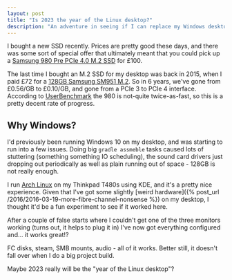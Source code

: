 ```yaml
---
layout: post
title: "Is 2023 the year of the Linux desktop?"
description: "An adventure in seeing if I can replace my Windows desktop with KDE"
---
```


I bought a new SSD recently. Prices are pretty good these days, and there was some sort of special offer that ultimately
meant that you could pick up a [Samsung 980 Pre PCIe 4.0 M.2 SSD](https://web.archive.org/web/20220612085348/https://www.samsung.com/uk/memory-storage/nvme-ssd/980-pro-with-heatsink-1tb-black-nvme-pcie-gen-4-mz-v8p1t0cw/)
for £100.

The last time I bought an M.2 SSD for my desktop was back in 2015, when I paid £72 for a [128GB Samsung SM951 M.2](https://semiconductor.samsung.com/newsroom/tech-blog/sm951-product-overview/).
So in 6 years, we've gone from £0.56/GB to £0.10/GB, and gone from a PCIe 3 to PCIe 4 interface. According to [UserBenchmark](https://ssd.userbenchmark.com/Compare/Samsung-980-Pro-NVMe-PCIe-M2-1TB-vs-Samsung-SM951-NVMe-PCIe-M2-128GB/m1302577vsm34737)
the 980 is not-quite twice-as-fast, so this is a pretty decent rate of progress.

## Why Windows?

I'd previously been running Windows 10 on my desktop, and was starting to run into a few issues. Doing big `gradle assmeble`
tasks caused lots of stuttering (something something IO scheduling), the sound card drivers just dropping out periodically
as well as plain running out of space - 128GB is not really enough.

I run [Arch Linux](https://archlinux.org/) on my Thinkpad T480s using KDE, and it's a pretty nice experience. Given that
I've got some slightly [weird hardware]({% post_url /2016/2016-03-19-more-fibre-channel-nonsense %}) on my desktop, I
thought it'd be a fun experiment to see if it worked here.

After a couple of false starts where I couldn't get one of the three monitors working (turns out, it helps to plug it in)
I've now got everything configured and... it works great!?

FC disks, steam, SMB mounts, audio - all of it works. Better still, it doesn't fall over when I do a big project build.

Maybe 2023 really will be the "year of the Linux desktop"?
